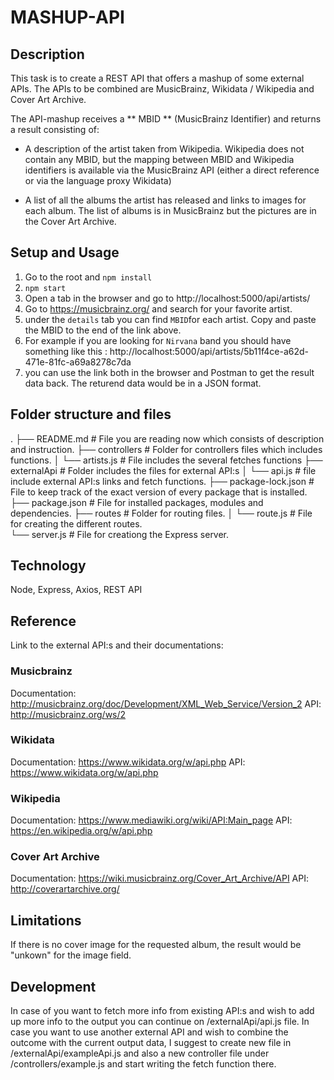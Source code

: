 
# MASHUP-API

## Description
This task is to create a REST API that offers a mashup of some external APIs.
The APIs to be combined are MusicBrainz, Wikidata / Wikipedia and Cover Art Archive.

The API-mashup receives a ** MBID ** (MusicBrainz Identifier) ​​and returns a result consisting of:
		 					
- A description of the artist taken from Wikipedia. Wikipedia does not contain any MBID, but the mapping between MBID and Wikipedia identifiers is available via the MusicBrainz API (either a direct reference or via the language proxy Wikidata)
 
- A list of all the albums the artist has released and links to images for each album. The list of albums is in MusicBrainz but the pictures are in the Cover Art Archive.	

## Setup and Usage

1. Go to the root and `npm install`
2. `npm start`
3. Open a tab in the browser and go to http://localhost:5000/api/artists/
4. Go to https://musicbrainz.org/ and search for your favorite artist.
5. under the `details` tab you can find `MBID`for each artist. Copy and paste the MBID to the end of the link above.
6. For example if you are looking for `Nirvana` band you should have something like this : http://localhost:5000/api/artists/5b11f4ce-a62d-471e-81fc-a69a8278c7da
7. you can use the link both in the browser and Postman to get the result data back. The returend data would be in a JSON format.


## Folder structure and files 
.
├── README.md                   # File you are reading now which consists of description and instruction.
├── controllers                 # Folder for controllers files which includes functions. 
│   └── artists.js              # File includes the several fetches functions 
├── externalApi                 # Folder includes the files for external API:s
│   └── api.js                  # file include external API:s links and fetch functions.
├── package-lock.json           # File to keep track of the exact version of every package that is installed. 
├── package.json                # File for installed packages, modules and dependencies.
├── routes                      # Folder for routing files.
│   └── route.js                # File for creating the different routes.        
└── server.js                   # File for creationg the Express server.


## Technology 
Node, Express, Axios, REST API

## Reference

Link to the external API:s and their documentations:
### Musicbrainz
Documentation: http://musicbrainz.org/doc/Development/XML_Web_Service/Version_2
API: http://musicbrainz.org/ws/2

### Wikidata
Documentation: https://www.wikidata.org/w/api.php
API: https://www.wikidata.org/w/api.php

### Wikipedia
Documentation: https://www.mediawiki.org/wiki/API:Main_page
API: https://en.wikipedia.org/w/api.php

### Cover Art Archive
Documentation: https://wiki.musicbrainz.org/Cover_Art_Archive/API
API: http://coverartarchive.org/



## Limitations
If there is no cover image for the requested album, the result would be "unkown" for the image field.

## Development
In case of you want to fetch more info from existing API:s and wish to add up more info to the output you can continue on /externalApi/api.js file.
In case you want to use another external API and wish to combine the outcome with the current output data, I suggest to create new file in /externalApi/exampleApi.js and also a new controller file under /controllers/example.js and start writing the fetch function there.
